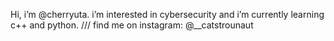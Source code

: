 Hi, i’m @cherryuta. i’m interested in cybersecurity
and i’m currently learning c++ and python. ///
find me on instagram: @__catstrounaut 
